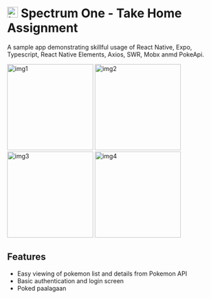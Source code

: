 # <img src="https://i.imgur.com/8MWm9nh.png" alt="icon" width="25"/> Spectrum One - Take Home Assignment

A sample app demonstrating skillful usage of React Native, Expo, Typescript, React Native Elements, Axios, SWR, Mobx anmd PokeApi.

<img src="https://i.imgur.com/9XYj7Wi.png" alt="img1" width="200"/>
<img src="https://i.imgur.com/pLZYIA5.png" alt="img2" width="200"/>
<img src="https://i.imgur.com/RrxIABb.png" alt="img3" width="200"/>
<img src="https://i.imgur.com/eKjiBAR.png" alt="img4" width="200"/>

## Features

- Easy viewing of pokemon list and details from Pokemon API
- Basic authentication and login screen
- Poked paalagaan
